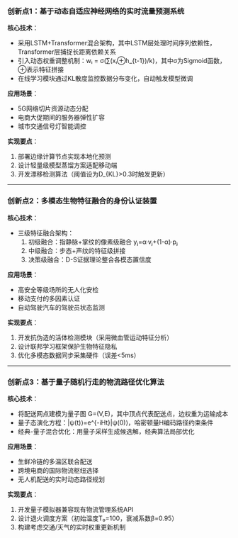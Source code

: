 ### 创新点1：基于动态自适应神经网络的实时流量预测系统  
**核心技术**：  
- 采用LSTM+Transformer混合架构，其中LSTM层处理时间序列依赖性，Transformer层捕捉长距离依赖关系  
- 引入动态权重调整机制：wᵢ = σ(∑(xᵢ⊕h_{t-1})/k)，其中σ为Sigmoid函数，⊕表示特征拼接  
- 在线学习模块通过KL散度监控数据分布变化，自动触发模型微调  

**应用场景**：  
- 5G网络切片资源动态分配  
- 电商大促期间的服务器弹性扩容  
- 城市交通信号灯智能调控  

**实现要点**：  
1. 部署边缘计算节点实现本地化预测  
2. 设计轻量级模型蒸馏方案适配移动端  
3. 开发漂移检测算法（阈值设为D_{KL}>0.3时触发更新）  

---  

### 创新点2：多模态生物特征融合的身份认证装置  
**核心技术**：  
- 三级特征融合架构：  
  1) 初级融合：指静脉+掌纹的像素级融合 yⱼ=α·vⱼ+(1-α)·pⱼ  
  2) 中级融合：步态+声纹的特征级拼接  
  3) 决策级融合：D-S证据理论整合各模态置信度  

**应用场景**：  
- 高安全等级场所的无人化安检  
- 移动支付的多因素认证  
- 自动驾驶汽车的驾驶员状态监测  

**实现要点**：  
1. 开发抗伪造的活体检测模块（采用微血管运动特征分析）  
2. 设计联邦学习框架保护生物特征隐私  
3. 优化多模态数据同步采集硬件（误差<5ms）  

---  

### 创新点3：基于量子随机行走的物流路径优化算法  
**核心技术**：  
- 将配送网点建模为量子图 G=(V,E)，其中顶点代表配送点，边权重为运输成本  
- 量子态演化方程：|ψ(t)⟩=e^{-iHt}|ψ(0)⟩，哈密顿量H编码路径约束条件  
- 经典-量子混合优化：用量子采样生成候选解，经典算法局部优化  

**应用场景**：  
- 生鲜冷链的多温区联合配送  
- 跨境电商的国际物流枢纽选择  
- 无人机配送的实时动态路径规划  

**实现要点**：  
1. 开发量子模拟器兼容现有物流管理系统API  
2. 设计退火调度方案（初始温度T₀=100，衰减系数β=0.95）  
3. 构建考虑交通/天气的实时权重更新机制